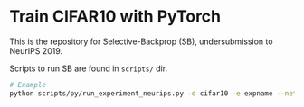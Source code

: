 # Train CIFAR10 with PyTorch

This is the repository for Selective-Backprop (SB), undersubmission to NeurIPS 2019.

Scripts to run SB are found in `scripts/` dir.

```bash
# Example
python scripts/py/run_experiment_neurips.py -d cifar10 -e expname --network=mobilenetv2 -s sb
```

